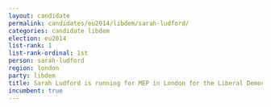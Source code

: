 ```yaml
---
layout: candidate
permalink: candidates/eu2014/libdem/sarah-ludford/
categories: candidate libdem
election: eu2014
list-rank: 1
list-rank-ordinal: 1st
person: sarah-ludford
region: london
party: libdem
title: Sarah Ludford is running for MEP in London for the Liberal Democrats
incumbent: true
---
```

